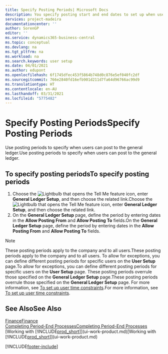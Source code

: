```yaml
---
title: Specify Posting Periods| Microsoft Docs
description: You specify posting start and end dates to set up when users can post to the general ledger.
services: project-madeira
documentationcenter: ''
author: SorenGP
editor: ''
ms.service: dynamics365-business-central
ms.topic: conceptual
ms.devlang: na
ms.tgt_pltfrm: na
ms.workload: na
ms.search.keywords: user setup
ms.date: 04/01/2021
ms.author: edupont
ms.openlocfilehash: 6f1745dfec453f5864b748d0c876e5ef040fc2df
ms.sourcegitcommit: 766e2840fd16efb901d211d7fa64d96766ac99d9
ms.translationtype: HT
ms.contentlocale: en-AU
ms.lasthandoff: 03/31/2021
ms.locfileid: "5775482"
---
```

# <a name="specify-posting-periods"></a><span data-ttu-id="bb43b-103">Specify Posting Periods</span><span class="sxs-lookup"><span data-stu-id="bb43b-103">Specify Posting Periods</span></span>
<span data-ttu-id="bb43b-104">Use posting periods to specify when users can post to the general ledger.</span><span class="sxs-lookup"><span data-stu-id="bb43b-104">Use posting periods to specify when users can post to the general ledger.</span></span>  

## <a name="to-specify-posting-periods"></a><span data-ttu-id="bb43b-105">To specify posting periods</span><span class="sxs-lookup"><span data-stu-id="bb43b-105">To specify posting periods</span></span>
1. <span data-ttu-id="bb43b-106">Choose the ![Lightbulb that opens the Tell Me feature](media/ui-search/search_small.png "Tell me what you want to do") icon, enter **General Ledger Setup**, and then choose the related link.</span><span class="sxs-lookup"><span data-stu-id="bb43b-106">Choose the ![Lightbulb that opens the Tell Me feature](media/ui-search/search_small.png "Tell me what you want to do") icon, enter **General Ledger Setup**, and then choose the related link.</span></span>  
2. <span data-ttu-id="bb43b-107">On the **General Ledger Setup** page, define the period by entering dates in the **Allow Posting From** and **Allow Posting To** fields.</span><span class="sxs-lookup"><span data-stu-id="bb43b-107">On the **General Ledger Setup** page, define the period by entering dates in the **Allow Posting From** and **Allow Posting To** fields.</span></span>  

> [!NOTE]  
>   <span data-ttu-id="bb43b-108">These posting periods apply to the company and to all users.</span><span class="sxs-lookup"><span data-stu-id="bb43b-108">These posting periods apply to the company and to all users.</span></span> <span data-ttu-id="bb43b-109">To allow for exceptions, you can define different posting periods for specific users on the **User Setup** page.</span><span class="sxs-lookup"><span data-stu-id="bb43b-109">To allow for exceptions, you can define different posting periods for specific users on the **User Setup** page.</span></span> <span data-ttu-id="bb43b-110">These posting periods overrule those specified on the **General Ledger Setup** page.</span><span class="sxs-lookup"><span data-stu-id="bb43b-110">These posting periods overrule those specified on the **General Ledger Setup** page.</span></span> <span data-ttu-id="bb43b-111">For more information, see [To set up user time constraints](ui-define-granular-permissions.md#to-set-up-user-time-constraints).</span><span class="sxs-lookup"><span data-stu-id="bb43b-111">For more information, see [To set up user time constraints](ui-define-granular-permissions.md#to-set-up-user-time-constraints).</span></span>

## <a name="see-also"></a><span data-ttu-id="bb43b-112">See Also</span><span class="sxs-lookup"><span data-stu-id="bb43b-112">See Also</span></span>
[<span data-ttu-id="bb43b-113">Finance</span><span class="sxs-lookup"><span data-stu-id="bb43b-113">Finance</span></span>](finance.md)  
[<span data-ttu-id="bb43b-114">Completing Period-End Processes</span><span class="sxs-lookup"><span data-stu-id="bb43b-114">Completing Period-End Processes</span></span>](year-how-complete-period-end-processes.md)  
<span data-ttu-id="bb43b-115">[Working with [!INCLUDE[prod_short](includes/prod_short.md)]](ui-work-product.md)</span><span class="sxs-lookup"><span data-stu-id="bb43b-115">[Working with [!INCLUDE[prod_short](includes/prod_short.md)]](ui-work-product.md)</span></span>


[!INCLUDE[footer-include](includes/footer-banner.md)]